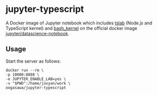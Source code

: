 # jupyter-typescript

A Docker image of Jupyter notebook
which includes [tslab](https://github.com/yunabe/tslab) (Node.js and TypeScript kernel) and [bash_kernel](https://github.com/takluyver/bash_kernel)
on the official docker image [jupyter/datascience-notebook](https://jupyter-docker-stacks.readthedocs.io/en/latest/using/selecting.html#jupyter-datascience-notebook).


## Usage

Start the server as follows:

```
docker run --rm \
-p 10000:8888 \ 
-e JUPYTER_ENABLE_LAB=yes \
-v "$PWD":/home/jovyan/work \
oogasawa/jupyter-typescript
```

